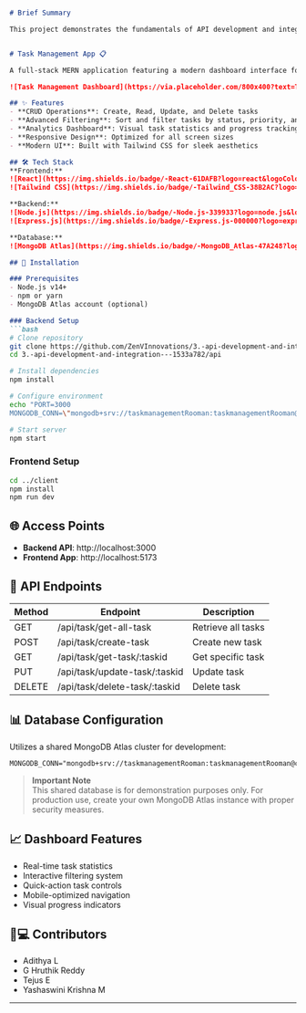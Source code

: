 ```markdown

# Brief Summary

This project demonstrates the fundamentals of API development and integration using Node.js and Express. It includes a basic setup for building and testing RESTful APIs, managing routes, handling requests/responses, and integrating with external services. Designed as part of a learning module, this repository serves as a foundational example for beginners looking to understand how to create and connect APIs in a real-world backend environment.


# Task Management App 📋

A full-stack MERN application featuring a modern dashboard interface for efficient task management.

![Task Management Dashboard](https://via.placeholder.com/800x400?text=Task+Management+Dashboard)

## ✨ Features
- **CRUD Operations**: Create, Read, Update, and Delete tasks
- **Advanced Filtering**: Sort and filter tasks by status, priority, and due date
- **Analytics Dashboard**: Visual task statistics and progress tracking
- **Responsive Design**: Optimized for all screen sizes
- **Modern UI**: Built with Tailwind CSS for sleek aesthetics

## 🛠️ Tech Stack
**Frontend:**  
![React](https://img.shields.io/badge/-React-61DAFB?logo=react&logoColor=white)  
![Tailwind CSS](https://img.shields.io/badge/-Tailwind_CSS-38B2AC?logo=tailwind-css&logoColor=white)

**Backend:**  
![Node.js](https://img.shields.io/badge/-Node.js-339933?logo=node.js&logoColor=white)  
![Express.js](https://img.shields.io/badge/-Express.js-000000?logo=express&logoColor=white)

**Database:**  
![MongoDB Atlas](https://img.shields.io/badge/-MongoDB_Atlas-47A248?logo=mongodb&logoColor=white)

## 🚀 Installation

### Prerequisites
- Node.js v14+
- npm or yarn
- MongoDB Atlas account (optional)

### Backend Setup
```bash
# Clone repository
git clone https://github.com/ZenVInnovations/3.-api-development-and-integration---1533a782.git
cd 3.-api-development-and-integration---1533a782/api

# Install dependencies
npm install

# Configure environment
echo "PORT=3000
MONGODB_CONN=\"mongodb+srv://taskmanagementRooman:taskmanagementRooman@cluster2.sczmhgb.mongodb.net/?retryWrites=true&w=majority&appName=Cluster2\"" > .env

# Start server
npm start
```

### Frontend Setup
```bash
cd ../client
npm install
npm run dev
```

## 🌐 Access Points
- **Backend API**: http://localhost:3000
- **Frontend App**: http://localhost:5173

## 🔌 API Endpoints
| Method | Endpoint                  | Description                 |
|--------|---------------------------|-----------------------------|
| GET    | /api/task/get-all-task    | Retrieve all tasks          |
| POST   | /api/task/create-task     | Create new task             |
| GET    | /api/task/get-task/:taskid| Get specific task           |
| PUT    | /api/task/update-task/:taskid| Update task              |
| DELETE | /api/task/delete-task/:taskid| Delete task              |

## 📊 Database Configuration
Utilizes a shared MongoDB Atlas cluster for development:
```env
MONGODB_CONN="mongodb+srv://taskmanagementRooman:taskmanagementRooman@cluster2.sczmhgb.mongodb.net/"
```

> **Important Note**  
> This shared database is for demonstration purposes only. For production use, create your own MongoDB Atlas instance with proper security measures.

## 📈 Dashboard Features
- Real-time task statistics
- Interactive filtering system
- Quick-action task controls
- Mobile-optimized navigation
- Visual progress indicators

## 🧑💻 Contributors
- Adithya L
- G Hruthik Reddy  
- Tejus E
- Yashaswini Krishna M

---
